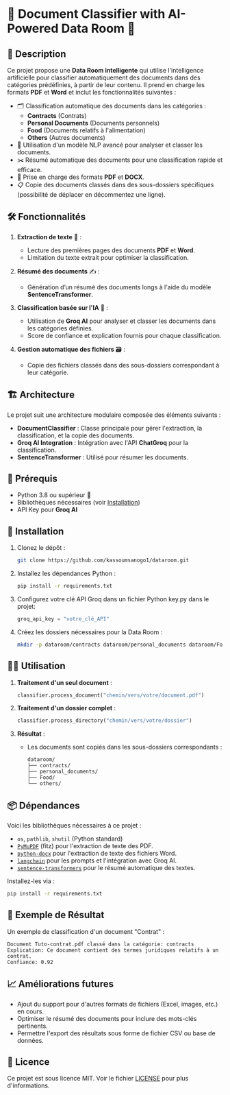 # 📁 Document Classifier with AI-Powered Data Room 🚀

## 📜 Description

Ce projet propose une **Data Room intelligente** qui utilise l'intelligence artificielle pour classifier automatiquement des documents dans des catégories prédéfinies, à partir de leur contenu. Il prend en charge les formats **PDF** et **Word** et inclut les fonctionnalités suivantes :

- 🗂️ Classification automatique des documents dans les catégories :
  - **Contracts** (Contrats)
  - **Personal Documents** (Documents personnels)
  - **Food** (Documents relatifs à l'alimentation)
  - **Others** (Autres documents)
- 🧠 Utilisation d'un modèle NLP avancé pour analyser et classer les documents.
- ✂️ Résumé automatique des documents pour une classification rapide et efficace.
- 📄 Prise en charge des formats **PDF** et **DOCX**.
- 📋 Copie des documents classés dans des sous-dossiers spécifiques (possibilité de déplacer en décommentez une ligne).

## 🛠️ Fonctionnalités

1. **Extraction de texte** 📖 :
   - Lecture des premières pages des documents **PDF** et **Word**.
   - Limitation du texte extrait pour optimiser la classification.

2. **Résumé des documents** ✍️ :
   - Génération d’un résumé des documents longs à l'aide du modèle **SentenceTransformer**.

3. **Classification basée sur l'IA** 🤖 :
   - Utilisation de **Groq AI** pour analyser et classer les documents dans les catégories définies.
   - Score de confiance et explication fournis pour chaque classification.

4. **Gestion automatique des fichiers** 🗃️ :
   - Copie des fichiers classés dans des sous-dossiers correspondant à leur catégorie.

## 🏗️ Architecture

Le projet suit une architecture modulaire composée des éléments suivants :

- **DocumentClassifier** : Classe principale pour gérer l'extraction, la classification, et la copie des documents.
- **Groq AI Integration** : Intégration avec l'API **ChatGroq** pour la classification.
- **SentenceTransformer** : Utilisé pour résumer les documents.

## 🧩 Prérequis

- Python 3.8 ou supérieur 🐍
- Bibliothèques nécessaires (voir [Installation](#installation))
- API Key pour **Groq AI**

## 🚀 Installation

1. Clonez le dépôt :
   ```bash
   git clone https://github.com/kassoumsanogo1/dataroom.git
   ```

2. Installez les dépendances Python :
   ```bash
   pip install -r requirements.txt
   ```

3. Configurez votre clé API Groq dans un fichier Python key.py dans le projet:
   ```python
   groq_api_key = "votre_clé_API"
   ```

4. Créez les dossiers nécessaires pour la Data Room :
   ```bash
   mkdir -p dataroom/contracts dataroom/personal_documents dataroom/Food dataroom/others
   ```

## 🏃‍♂️ Utilisation

1. **Traitement d'un seul document** :
   ```python
   classifier.process_document("chemin/vers/votre/document.pdf")
   ```

2. **Traitement d'un dossier complet** :
   ```python
   classifier.process_directory("chemin/vers/votre/dossier")
   ```

3. **Résultat** :
   - Les documents sont copiés dans les sous-dossiers correspondants :
     ```
     dataroom/
     ├── contracts/
     ├── personal_documents/
     ├── Food/
     └── others/
     ```

## 📦 Dépendances

Voici les bibliothèques nécessaires à ce projet :
- `os`, `pathlib`, `shutil` (Python standard)
- [`PyMuPDF`](https://pypi.org/project/PyMuPDF/) (fitz) pour l'extraction de texte des PDF.
- [`python-docx`](https://pypi.org/project/python-docx/) pour l'extraction de texte des fichiers Word.
- [`langchain`](https://pypi.org/project/langchain/) pour les prompts et l'intégration avec Groq AI.
- [`sentence-transformers`](https://pypi.org/project/sentence-transformers/) pour le résumé automatique des textes.

Installez-les via :
```bash
pip install -r requirements.txt
```

## 📝 Exemple de Résultat

Un exemple de classification d'un document "Contrat" :
```plaintext
Document Tuto-contrat.pdf classé dans la catégorie: contracts
Explication: Ce document contient des termes juridiques relatifs à un contrat.
Confiance: 0.92
```

## 📈 Améliorations futures

- Ajout du support pour d'autres formats de fichiers (Excel, images, etc.) en cours.
- Optimiser le résumé des documents pour inclure des mots-clés pertinents.
- Permettre l'export des résultats sous forme de fichier CSV ou base de données.


## 📄 Licence

Ce projet est sous licence MIT. Voir le fichier [LICENSE](LICENSE) pour plus d'informations.
